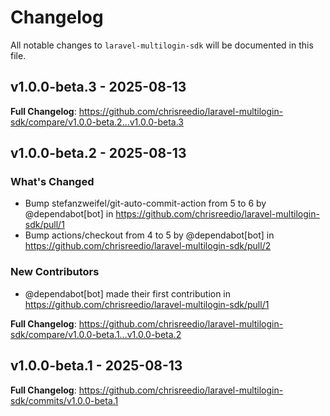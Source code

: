 # Changelog

All notable changes to `laravel-multilogin-sdk` will be documented in this file.

## v1.0.0-beta.3 - 2025-08-13

**Full Changelog**: https://github.com/chrisreedio/laravel-multilogin-sdk/compare/v1.0.0-beta.2...v1.0.0-beta.3

## v1.0.0-beta.2 - 2025-08-13

### What's Changed

* Bump stefanzweifel/git-auto-commit-action from 5 to 6 by @dependabot[bot] in https://github.com/chrisreedio/laravel-multilogin-sdk/pull/1
* Bump actions/checkout from 4 to 5 by @dependabot[bot] in https://github.com/chrisreedio/laravel-multilogin-sdk/pull/2

### New Contributors

* @dependabot[bot] made their first contribution in https://github.com/chrisreedio/laravel-multilogin-sdk/pull/1

**Full Changelog**: https://github.com/chrisreedio/laravel-multilogin-sdk/compare/v1.0.0-beta.1...v1.0.0-beta.2

## v1.0.0-beta.1 - 2025-08-13

**Full Changelog**: https://github.com/chrisreedio/laravel-multilogin-sdk/commits/v1.0.0-beta.1
